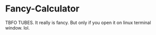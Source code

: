 # Fancy-Calculator
TBFO TUBES. It really is fancy. But only if you open it on linux terminal window. lol.
